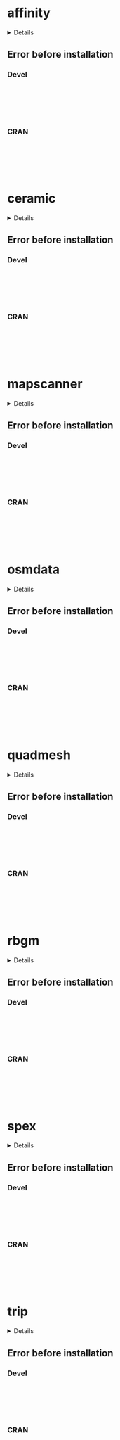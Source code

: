 # affinity

<details>

* Version: 
* GitHub: https://github.com/hypertidy/reproj
* Source code: NA
* Number of recursive dependencies: 0

</details>

## Error before installation

### Devel

```






```
### CRAN

```






```
# ceramic

<details>

* Version: 
* GitHub: https://github.com/hypertidy/reproj
* Source code: NA
* Number of recursive dependencies: 0

</details>

## Error before installation

### Devel

```






```
### CRAN

```






```
# mapscanner

<details>

* Version: 
* GitHub: https://github.com/hypertidy/reproj
* Source code: NA
* Number of recursive dependencies: 0

</details>

## Error before installation

### Devel

```






```
### CRAN

```






```
# osmdata

<details>

* Version: 
* GitHub: https://github.com/hypertidy/reproj
* Source code: NA
* Number of recursive dependencies: 0

</details>

## Error before installation

### Devel

```






```
### CRAN

```






```
# quadmesh

<details>

* Version: 
* GitHub: https://github.com/hypertidy/reproj
* Source code: NA
* Number of recursive dependencies: 0

</details>

## Error before installation

### Devel

```






```
### CRAN

```






```
# rbgm

<details>

* Version: 
* GitHub: https://github.com/hypertidy/reproj
* Source code: NA
* Number of recursive dependencies: 0

</details>

## Error before installation

### Devel

```






```
### CRAN

```






```
# spex

<details>

* Version: 
* GitHub: https://github.com/hypertidy/reproj
* Source code: NA
* Number of recursive dependencies: 0

</details>

## Error before installation

### Devel

```






```
### CRAN

```






```
# trip

<details>

* Version: 
* GitHub: https://github.com/hypertidy/reproj
* Source code: NA
* Number of recursive dependencies: 0

</details>

## Error before installation

### Devel

```






```
### CRAN

```






```
